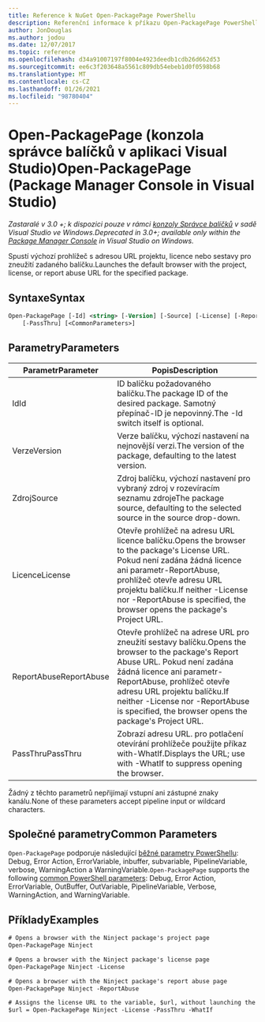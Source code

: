 ```yaml
---
title: Reference k NuGet Open-PackagePage PowerShellu
description: Referenční informace k příkazu Open-PackagePage PowerShellu v konzole správce balíčků NuGet v aplikaci Visual Studio.
author: JonDouglas
ms.author: jodou
ms.date: 12/07/2017
ms.topic: reference
ms.openlocfilehash: d34a91007197f8004e4923deedb1cdb26d662d53
ms.sourcegitcommit: ee6c3f203648a5561c809db54ebeb1d0f0598b68
ms.translationtype: MT
ms.contentlocale: cs-CZ
ms.lasthandoff: 01/26/2021
ms.locfileid: "98780404"
---
```

# <a name="open-packagepage-package-manager-console-in-visual-studio"></a><span data-ttu-id="0ec80-103">Open-PackagePage (konzola správce balíčků v aplikaci Visual Studio)</span><span class="sxs-lookup"><span data-stu-id="0ec80-103">Open-PackagePage (Package Manager Console in Visual Studio)</span></span>

<span data-ttu-id="0ec80-104">*Zastaralé v 3.0 +; k dispozici pouze v rámci [konzoly Správce balíčků](../../consume-packages/install-use-packages-powershell.md) v sadě Visual Studio ve Windows.*</span><span class="sxs-lookup"><span data-stu-id="0ec80-104">*Deprecated in 3.0+; available only within the [Package Manager Console](../../consume-packages/install-use-packages-powershell.md) in Visual Studio on Windows.*</span></span>

<span data-ttu-id="0ec80-105">Spustí výchozí prohlížeč s adresou URL projektu, licence nebo sestavy pro zneužití zadaného balíčku.</span><span class="sxs-lookup"><span data-stu-id="0ec80-105">Launches the default browser with the project, license, or report abuse URL for the specified package.</span></span>

## <a name="syntax"></a><span data-ttu-id="0ec80-106">Syntaxe</span><span class="sxs-lookup"><span data-stu-id="0ec80-106">Syntax</span></span>

```ps
Open-PackagePage [-Id] <string> [-Version] [-Source] [-License] [-ReportAbuse]
    [-PassThru] [<CommonParameters>]
```

## <a name="parameters"></a><span data-ttu-id="0ec80-107">Parametry</span><span class="sxs-lookup"><span data-stu-id="0ec80-107">Parameters</span></span>

| <span data-ttu-id="0ec80-108">Parametr</span><span class="sxs-lookup"><span data-stu-id="0ec80-108">Parameter</span></span> | <span data-ttu-id="0ec80-109">Popis</span><span class="sxs-lookup"><span data-stu-id="0ec80-109">Description</span></span> |
| --- | --- |
| <span data-ttu-id="0ec80-110">Id</span><span class="sxs-lookup"><span data-stu-id="0ec80-110">Id</span></span> | <span data-ttu-id="0ec80-111">ID balíčku požadovaného balíčku.</span><span class="sxs-lookup"><span data-stu-id="0ec80-111">The package ID of the desired package.</span></span> <span data-ttu-id="0ec80-112">Samotný přepínač-ID je nepovinný.</span><span class="sxs-lookup"><span data-stu-id="0ec80-112">The -Id switch itself is optional.</span></span> |
| <span data-ttu-id="0ec80-113">Verze</span><span class="sxs-lookup"><span data-stu-id="0ec80-113">Version</span></span> | <span data-ttu-id="0ec80-114">Verze balíčku, výchozí nastavení na nejnovější verzi.</span><span class="sxs-lookup"><span data-stu-id="0ec80-114">The version of the package, defaulting to the latest version.</span></span> |
| <span data-ttu-id="0ec80-115">Zdroj</span><span class="sxs-lookup"><span data-stu-id="0ec80-115">Source</span></span> | <span data-ttu-id="0ec80-116">Zdroj balíčku, výchozí nastavení pro vybraný zdroj v rozevíracím seznamu zdroje</span><span class="sxs-lookup"><span data-stu-id="0ec80-116">The package source, defaulting to the selected source in the source drop-down.</span></span> |
| <span data-ttu-id="0ec80-117">Licence</span><span class="sxs-lookup"><span data-stu-id="0ec80-117">License</span></span> | <span data-ttu-id="0ec80-118">Otevře prohlížeč na adresu URL licence balíčku.</span><span class="sxs-lookup"><span data-stu-id="0ec80-118">Opens the browser to the package's License URL.</span></span> <span data-ttu-id="0ec80-119">Pokud není zadána žádná licence ani parametr-ReportAbuse, prohlížeč otevře adresu URL projektu balíčku.</span><span class="sxs-lookup"><span data-stu-id="0ec80-119">If neither -License nor -ReportAbuse is specified, the browser opens the package's Project URL.</span></span> |
| <span data-ttu-id="0ec80-120">ReportAbuse</span><span class="sxs-lookup"><span data-stu-id="0ec80-120">ReportAbuse</span></span> | <span data-ttu-id="0ec80-121">Otevře prohlížeč na adrese URL pro zneužití sestavy balíčku.</span><span class="sxs-lookup"><span data-stu-id="0ec80-121">Opens the browser to the package's Report Abuse URL.</span></span> <span data-ttu-id="0ec80-122">Pokud není zadána žádná licence ani parametr-ReportAbuse, prohlížeč otevře adresu URL projektu balíčku.</span><span class="sxs-lookup"><span data-stu-id="0ec80-122">If neither -License nor -ReportAbuse is specified, the browser opens the package's Project URL.</span></span> |
| <span data-ttu-id="0ec80-123">PassThru</span><span class="sxs-lookup"><span data-stu-id="0ec80-123">PassThru</span></span> | <span data-ttu-id="0ec80-124">Zobrazí adresu URL. pro potlačení otevírání prohlížeče použijte příkaz with-WhatIf.</span><span class="sxs-lookup"><span data-stu-id="0ec80-124">Displays the URL; use with -WhatIf to suppress opening the browser.</span></span> |

<span data-ttu-id="0ec80-125">Žádný z těchto parametrů nepřijímají vstupní ani zástupné znaky kanálu.</span><span class="sxs-lookup"><span data-stu-id="0ec80-125">None of these parameters accept pipeline input or wildcard characters.</span></span>

## <a name="common-parameters"></a><span data-ttu-id="0ec80-126">Společné parametry</span><span class="sxs-lookup"><span data-stu-id="0ec80-126">Common Parameters</span></span>

<span data-ttu-id="0ec80-127">`Open-PackagePage` podporuje následující [běžné parametry PowerShellu](/powershell/module/microsoft.powershell.core/about/about_commonparameters): Debug, Error Action, ErrorVariable, inbuffer, subvariable, PipelineVariable, verbose, WarningAction a WarningVariable.</span><span class="sxs-lookup"><span data-stu-id="0ec80-127">`Open-PackagePage` supports the following [common PowerShell parameters](/powershell/module/microsoft.powershell.core/about/about_commonparameters): Debug, Error Action, ErrorVariable, OutBuffer, OutVariable, PipelineVariable, Verbose, WarningAction, and WarningVariable.</span></span>

## <a name="examples"></a><span data-ttu-id="0ec80-128">Příklady</span><span class="sxs-lookup"><span data-stu-id="0ec80-128">Examples</span></span>

```ps
# Opens a browser with the Ninject package's project page
Open-PackagePage Ninject

# Opens a browser with the Ninject package's license page
Open-PackagePage Ninject -License

# Opens a browser with the Ninject package's report abuse page  
Open-PackagePage Ninject -ReportAbuse

# Assigns the license URL to the variable, $url, without launching the browser
$url = Open-PackagePage Ninject -License -PassThru -WhatIf
```